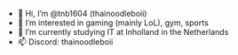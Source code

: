 - 👋 Hi, I’m @tnb1604 (thainoodleboii)
- 👀 I’m interested in gaming (mainly LoL), gym, sports
- 🌱 I’m currently studying IT at Inholland in the Netherlands
- 📫 Discord: thainoodleboii

<!---
tnb1604/tnb1604 is a ✨ special ✨ repository because its `README.md` (this file) appears on your GitHub profile.
You can click the Preview link to take a look at your changes.
--->

